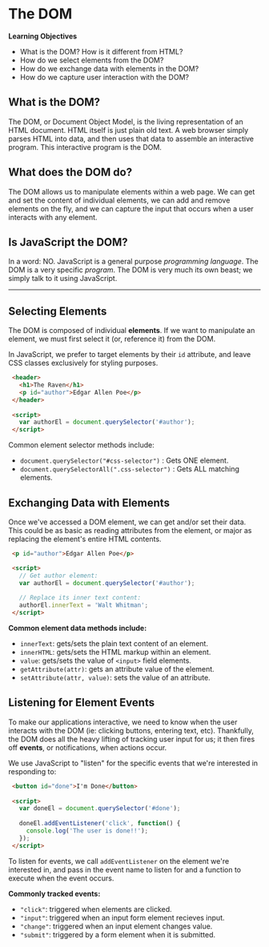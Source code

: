 # The DOM

**Learning Objectives**

- What is the DOM? How is it different from HTML?
- How do we select elements from the DOM?
- How do we exchange data with elements in the DOM?
- How do we capture user interaction with the DOM?

## What is the DOM?

The DOM, or Document Object Model, is the living representation of an HTML document. HTML itself is just plain old text. A web browser simply parses HTML into data, and then uses that data to assemble an interactive program. This interactive program is the DOM.

## What does the DOM do?

The DOM allows us to manipulate elements within a web page. We can get and set the content of individual elements, we can add and remove elements on the fly, and we can capture the input that occurs when a user interacts with any element.

## Is JavaScript the DOM?

In a word: NO. JavaScript is a general purpose *programming language*. The DOM is a very specific *program*. The DOM is very much its own beast; we simply talk to it using JavaScript.

---

## Selecting Elements

The DOM is composed of individual **elements**. If we want to manipulate an element, we must first select it (or, reference it) from the DOM.

In JavaScript, we prefer to target elements by their `id` attribute, and leave CSS classes exclusively for styling purposes.

```html
 <header>
   <h1>The Raven</h1>
   <p id="author">Edgar Allen Poe</p>
 </header>
 
 <script>
   var authorEl = document.querySelector('#author');
 </script>
```

Common element selector methods include:

 - `document.querySelector("#css-selector")` : Gets ONE element.
 - `document.querySelectorAll(".css-selector")` : Gets ALL matching elements.
 
## Exchanging Data with Elements

Once we've accessed a DOM element, we can get and/or set their data. This could be as basic as reading attributes from the element, or major as replacing the element's entire HTML contents.

```html
 <p id="author">Edgar Allen Poe</p>

 <script>
   // Get author element:
   var authorEl = document.querySelector('#author');
   
   // Replace its inner text content:
   authorEl.innerText = 'Walt Whitman';
 </script>
```

**Common element data methods include:**

 - `innerText`: gets/sets the plain text content of an element.
 - `innerHTML`: gets/sets the HTML markup within an element.
 - `value`: gets/sets the value of `<input>` field elements.
 - `getAttribute(attr)`: gets an attribute value of the element.
 - `setAttribute(attr, value)`: sets the value of an attribute.
 
## Listening for Element Events

To make our applications interactive, we need to know when the user interacts with the DOM (ie: clicking buttons, entering text, etc). Thankfully, the DOM does all the heavy lifting of tracking user input for us; it then fires off **events**, or notifications, when actions occur.

We use JavaScript to "listen" for the specific events that we're interested in responding to:

```html
 <button id="done">I'm Done</button>
 
 <script>
   var doneEl = document.querySelector('#done');
   
   doneEl.addEventListener('click', function() {
     console.log('The user is done!!');
   });
 </script>
```

To listen for events, we call `addEventListener` on the element we're interested in, and pass in the event name to listen for and a function to execute when the event occurs.

**Commonly tracked events:**

 - `"click"`: triggered when elements are clicked.
 - `"input"`: triggered when an input form element recieves input.
 - `"change"`: triggered when an input element changes value.
 - `"submit"`: triggered by a form element when it is submitted.
